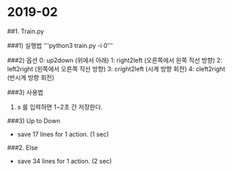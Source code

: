 # 2019-02

##1. Train.py

###1) 실행법
'''python3 train.py -i 0'''

###2) 옵션
0: up2down (위에서 아래)
1: right2left (오른쪽에서 왼쪽 직선 방향)
2: left2right (왼쪽에서 오른쪽 직선 방향)
3: cright2left (시계 방향 회전)
4: cleft2right (반시계 방향 회전)

###3) 사용법
1. s 를 입력하면 1¬2초 간 저장한다.

###3) Up to Down

* save 17 lines for 1 action. (1 sec)


###2. Else

* save 34 lines for 1 action. (2 sec)
